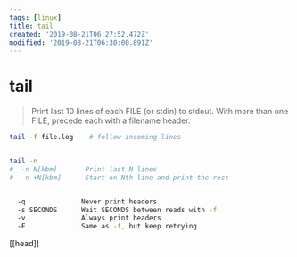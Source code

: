 ```yaml
---
tags: [linux]
title: tail
created: '2019-08-21T06:27:52.472Z'
modified: '2019-08-21T06:30:00.891Z'
---
```


# tail

> Print last 10 lines of each FILE (or stdin) to stdout. With more than one FILE, precede each with a filename header.

```sh
tail -f file.log    # follow incoming lines


tail -n
#  -n N[kbm]       Print last N lines
#  -n +N[kbm]      Start on Nth line and print the rest


  -q              Never print headers
  -s SECONDS      Wait SECONDS between reads with -f
  -v              Always print headers
  -F              Same as -f, but keep retrying
```

[[head]]
